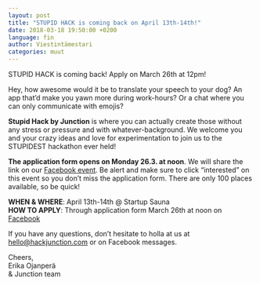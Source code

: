 ```yaml
---
layout: post
title: "STUPID HACK is coming back on April 13th-14th!"
date: 2018-03-18 19:50:00 +0200
language: fin
author: Viestintämestari
categories: muut
---
```

STUPID HACK is coming back! Apply on March 26th at 12pm!

Hey, how awesome would it be to translate your speech to your dog? An app that’d make you yawn more during work-hours? Or a chat where you can only communicate with emojis?

**Stupid Hack by Junction** is where you can actually create those without any stress or pressure and with whatever-background. We welcome you and your crazy ideas and love for experimentation to join us to the STUPIDEST hackathon ever held!

**The application form opens on Monday 26.3. at noon**. We will share the link on our [Facebook event](https://www.facebook.com/events/350220228717312/). Be alert and make sure to click “interested” on this event so you don’t miss the application form. There are only 100 places available, so be quick! 

**WHEN & WHERE**: April 13th-14th @ Startup Sauna <br>
**HOW TO APPLY**: Through application form March 26th at noon on [Facebook](https://www.facebook.com/events/350220228717312/)

If you have any questions, don’t hesitate to holla at us at hello@hackjunction.com or on Facebook messages. 

Cheers, <br>
Erika Ojanperä <br>
& Junction team